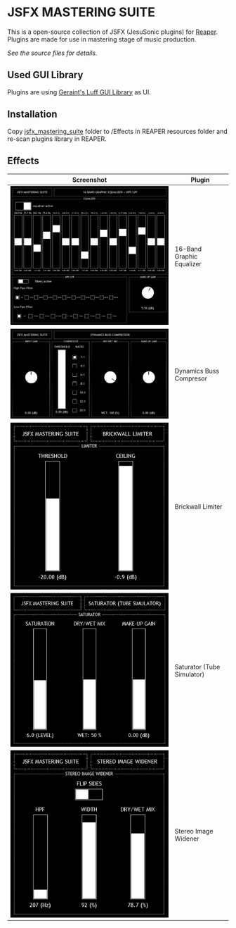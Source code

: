 # JSFX MASTERING SUITE

This is a open-source collection of JSFX (JesuSonic plugins) for [Reaper](https://www.reaper.fm/).
Plugins are made for use in mastering stage of music production.

_See the source files for details._

## Used GUI Library

Plugins are using [Geraint's Luff GUI Library](https://github.com/geraintluff/jsfx-ui-lib) as UI.

## Installation

Copy [jsfx_mastering_suite](x) folder to /Effects in REAPER resources folder and re-scan plugins library in REAPER.

## Effects

| Screenshot | Plugin | 
| ---------- | ------ | 
| [![geq](https://raw.githubusercontent.com/bvdzynski/jsfx_mastering_suite/main/screenshots/sc_eq.png)](https://raw.githubusercontent.com/bvdzynski/jsfx_mastering_suite/main/screenshots/sc_eq.png) | 16-Band Graphic Equalizer |
| [![bus_comp](https://raw.githubusercontent.com/bvdzynski/jsfx_mastering_suite/main/screenshots/sc_buss_com.png)](https://raw.githubusercontent.com/bvdzynski/jsfx_mastering_suite/main/screenshots/sc_buss_com.png) | Dynamics Buss Compresor |
| [![brick_limit](https://raw.githubusercontent.com/bvdzynski/jsfx_mastering_suite/main/screenshots/sc_limiter.png)](https://raw.githubusercontent.com/bvdzynski/jsfx_mastering_suite/main/screenshots/sc_limiter.png) | Brickwall Limiter |
| [![saturator](https://raw.githubusercontent.com/bvdzynski/jsfx_mastering_suite/main/screenshots/sc_saturator.png)](https://raw.githubusercontent.com/bvdzynski/jsfx_mastering_suite/main/screenshots/sc_saturator.png) | Saturator (Tube Simulator) |
| [![st_img_w](https://raw.githubusercontent.com/bvdzynski/jsfx_mastering_suite/main/screenshots/sc_stimgwid.png)](https://raw.githubusercontent.com/bvdzynski/jsfx_mastering_suite/main/screenshots/sc_stimgwid.png) | Stereo Image Widener |
